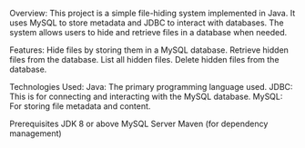 Overview:
This project is a simple file-hiding system implemented in Java.
It uses MySQL to store metadata and JDBC to interact with databases. 
The system allows users to hide and retrieve files in a database when needed.

Features:
Hide files by storing them in a MySQL database.
Retrieve hidden files from the database.
List all hidden files.
Delete hidden files from the database.

Technologies Used:
Java: The primary programming language used.
JDBC: This is for connecting and interacting with the MySQL database.
MySQL: For storing file metadata and content.

Prerequisites
JDK 8 or above
MySQL Server
Maven (for dependency management)
